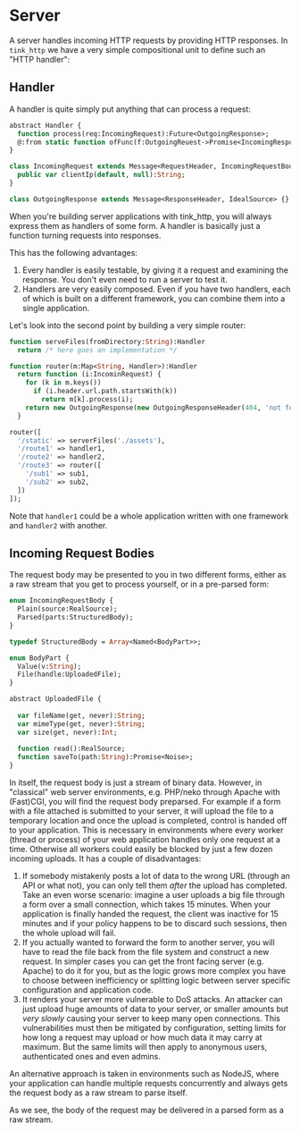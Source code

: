 
# Server

A server handles incoming HTTP requests by providing HTTP responses. In `tink_http` we have a very simple compositional unit to define such an "HTTP handler":

## Handler

A handler is quite simply put anything that can process a request:

```haxe
abstract Handler {
  function process(req:IncomingRequest):Future<OutgoingResponse>;
  @:from static function ofFunc(f:OutgoingReuest->Promise<IncomingResponse>):Handler
}

class IncomingRequest extends Message<RequestHeader, IncomingRequestBody> {
  public var clientIp(default, null):String;
}

class OutgoingResponse extends Message<ResponseHeader, IdealSource> {}
```

When you're building server applications with tink_http, you will always express them as handlers of some form. A handler is basically just a function turning requests into responses.

This has the following advantages:

1. Every handler is easily testable, by giving it a request and examining the response. You don't even need to run a server to test it. 
2. Handlers are very easily composed. Even if you have two handlers, each of which is built on a different framework, you can combine them into a single application.

Let's look into the second point by building a very simple router:

```haxe
function serveFiles(fromDirectory:String):Handler
  return /* here goes an implementation */

function router(m:Map<String, Handler>):Handler 
  return function (i:IncominRequest) {
    for (k in m.keys()) 
      if (i.header.url.path.startsWith(k))
        return m[k].process(i);
    return new OutgoingResponse(new OutgoingResponseHeader(404, 'not found'), 'The requested URL was not found');
  }

router([
  '/static' => serverFiles('./assets'),
  '/route1' => handler1,
  '/route2' => handler2,
  '/route3' => router([
    '/sub1' => sub1,
    '/sub2' => sub2,
  ])
]);
```

Note that `handler1` could be a whole application written with one framework and `handler2` with another.

## Incoming Request Bodies

The request body may be presented to you in two different forms, either as a raw stream that you get to process yourself, or in a pre-parsed form:

```haxe
enum IncomingRequestBody {
  Plain(source:RealSource);
  Parsed(parts:StructuredBody);
}

typedef StructuredBody = Array<Named<BodyPart>>;

enum BodyPart {
  Value(v:String);
  File(handle:UploadedFile);
}

abstract UploadedFile {
  
  var fileName(get, never):String;
  var mimeType(get, never):String;
  var size(get, never):Int;
  
  function read():RealSource;
  function saveTo(path:String):Promise<Noise>;
}
```

In itself, the request body is just a stream of binary data. However, in "classical" web server environments, e.g. PHP/neko through Apache with (Fast)CGI, you will find the request body preparsed. For example if a form with a file attached is submitted to your server, it will upload the file to a temporary location and once the upload is completed, control is handed off to your application. This is necessary in environments where every worker (thread or process) of your web application handles only one request at a time. Otherwise all workers could easily be blocked by just a few dozen incoming uploads. It has a couple of disadvantages:

1. If somebody mistakenly posts a lot of data to the wrong URL (through an API or what not), you can only tell them *after* the upload has completed. Take an even worse scenario: imagine a user uploads a big file through a form over a small connection, which takes 15 minutes. When your application is finally handed the request, the client was inactive for 15 minutes and if your policy happens to be to discard such sessions, then the whole upload will fail.
2. If you actually wanted to forward the form to another server, you will have to read the file back from the file system and construct a new request. In simpler cases you can get the front facing server (e.g. Apache) to do it for you, but as the logic grows more complex you have to choose between inefficiency or splitting logic between server specific configuration and application code.
3. It renders your server more vulnerable to DoS attacks. An attacker can just upload huge amounts of data to your server, or smaller amounts but *very slowly* causing your server to keep many open connections. This vulnerabilities must then be mitigated by configuration, setting limits for how long a request may upload or how much data it may carry at maximum. But the same limits will then apply to anonymous users, authenticated ones and even admins.

An alternative approach is taken in environments such as NodeJS, where your application can handle multiple requests concurrently and always gets the request body as a raw stream to parse itself.

As we see, the body of the request may be delivered in a parsed form as a raw stream.
